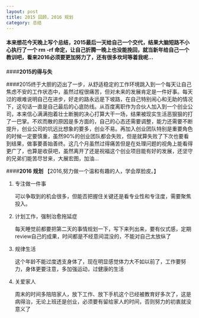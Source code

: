 ```yaml
---
layout: post
title: 2015 回顾，2016 规划
category: 总结
---
```


####	本来想花今天晚上写个总结，2015最后一天给自己一个交代，结果大脑短路不小心执行了一个 rm -rf 命定，让自己折腾一晚上也没能挽回，就当新年给自己一个教训吧，看来2016必须要更加努力了，还有很多坎坷等着我呢...


####********2015的得与失********

####2015终于大胆的迈出了一步，从舒适稳定的工作环境跳入到一个每天让自己焦虑不安的工作状态中，虽然过程很痛苦，但对未来的发展肯定是一件好事。每天过的艰难说明自己在进步，好走的路永远是下坡路，在自己特别闹心和无助的情况下，这句话一直是自己最后的心底防线。从百度离职作为合伙人加入到一个创业公司，本来信心满满抱着壮士断腕的决心打算大干一场，结果被现实生活恶狠狠的打了一巴掌。不欢而散的原因是多方面的，自己的心态还需要调整，能力还需要不断提升，创业公司的坑远比想象的要多，创业不易。再加入创业团队特别是重要角色的时候一定要慎重，虽然90%的创业团队都会失败，但是就算失败了下次也要看到结果，做事要善始善终。这几个月虽然过得痛苦但是在处理问题的视角上能看得更广了，也算是收获吧，虽然离开了还是祝福这个创业项目能有好的发展，还坚守的兄弟们能苦尽甘来，大展宏图，加油...

####********2016  规划********      【2016,努力做一个温和有趣的人，学会厚脸皮。】


1. 专注做一件事

   可以争取到的机会很多，但能否把握住关键还是看专业性和专注度，需要聚焦投入。


2. 计划工作，强制治愈拖延症

   每天睡觉前都要把第二天的事情规划一下，写下来列出来，要有仪式感，定期review自己的成果，时间都是不经意间混没的，不能对自己太放纵了 
   
3. 规律生活

   这个年龄不能过度透支身体了，现在明显感觉体力大不如以前了，工作要努力，身体更要注意，多加强运动，过健康的生活
   
4. 关爱家人

   周末的时间多陪陪家人，放下工作、放下手机这个已经被教育好多次了，这是病得治，无论上班还是创业，必须要有留给家人的时间，否则努力的初衷就没意义了






 




 